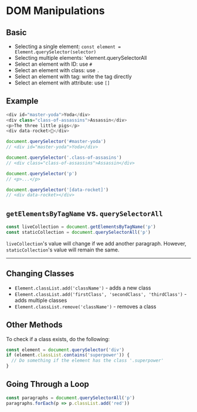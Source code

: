 # DOM Manipulations

## Basic

- Selecting a single element: `const element = Element.querySelector(selector)`
- Selecting multiple elements: 'element.querySelectorAll
- Select an element with ID: use `#`
- Select an element with class: use `.`
- Select an element with tag: write the tag directly
- Select an element with attribute: use `[]`

## Example

```javascript
<div id="master-yoda">Yoda</div>
<div class="class-of-assassins">Assassin</div>
<p>The three little pigs</p>
<div data-rocket>🚀</div>

document.querySelector('#master-yoda')
// <div id="master-yoda">Yoda</div>

document.querySelector('.class-of-assasins')
// <div class="class-of-assassins">Assassin</div>

document.querySelector('p')
// <p>...</p>

document.querySelector('[data-rocket]')
// <div data-rocket></div>

```

## `getElementsByTagName` vs. `querySelectorAll`

```javascript
const liveCollection = document.getElementsByTagName('p')
const staticCollection = document.querySelectorAll('p')
```


`liveCollection`'s value will change if we add another paragraph. However, `staticCollection`'s value will remain the same.

---

## Changing Classes

- `Element.classList.add('className')` - adds a new class
- `Element.classList.add('firstClass', 'secondClass', 'thirdClass')` - adds multiple classes
- `Element.classList.remove('className')` - removes a class

## Other Methods

To check if a class exists, do the following:

```javascript
const element = document.querySelector('div')
if (element.classList.contains('superpower')) {
  // Do something if the element has the class '.superpower'
}
```

## Going Through a Loop

```javascript
const paragraphs = document.querySelectorAll('p')
paragraphs.forEach(p => p.classList.add('red'))
```